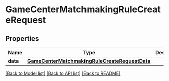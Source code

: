 # GameCenterMatchmakingRuleCreateRequest

## Properties
Name | Type | Description | Notes
------------ | ------------- | ------------- | -------------
**data** | [**GameCenterMatchmakingRuleCreateRequestData**](GameCenterMatchmakingRuleCreateRequestData.md) |  | 

[[Back to Model list]](../README.md#documentation-for-models) [[Back to API list]](../README.md#documentation-for-api-endpoints) [[Back to README]](../README.md)



